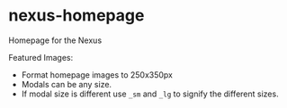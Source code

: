 # nexus-homepage
Homepage for the Nexus



Featured Images:

- Format homepage images to 250x350px
- Modals can be any size.
- If modal size is different use `_sm` and `_lg` to signify the different sizes.
